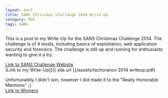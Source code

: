 ```yaml
---
layout: post
title: SANS Christmas Challenge 2014 Write-Up
category: PDF
tags: SANS
---
```



This is a post to my Write-Up for the SANS Christmas Challenge 2014. The challenge is of 4 levels, including basics of exploitation, web application security and forensics.
The challenge is still up and running for enthusiasts wanting to give it a try.  
  
[Link to SANS Challenge Website](http://pen-testing.sans.org/holiday-challenge/2014)  
[Link to my Write-Up]({{ site.url }}/assets/tschoranov 2014 writeup.pdf)  
  
Unfortunately I didn't win, however I did made it to the "Really Honorable Mentions" ;).  
[Link to Winners](http://pen-testing.sans.org/blog/pen-testing/2015/02/04/2014-sans-holiday-hack-winners-and-official-answers)  

